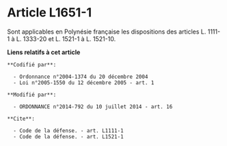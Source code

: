 # Article L1651-1

Sont applicables en Polynésie française les dispositions des articles L. 1111-1 à L. 1333-20 et L. 1521-1 à L. 1521-10.

**Liens relatifs à cet article**

	**Codifié par**:

	  - Ordonnance n°2004-1374 du 20 décembre 2004
	  - Loi n°2005-1550 du 12 décembre 2005 - art. 1

	**Modifié par**:

	  - ORDONNANCE n°2014-792 du 10 juillet 2014 - art. 16

	**Cite**:

	  - Code de la défense. - art. L1111-1
	  - Code de la défense. - art. L1521-1
